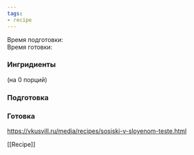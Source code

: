 ```yaml
---
tags:
- recipe
---
```


Время подготовки:  
Время готовки:

### Ингридиенты

(на 0 порций)

### Подготовка

### Готовка

https://vkusvill.ru/media/recipes/sosiski-v-sloyenom-teste.html

[[Recipe]]
